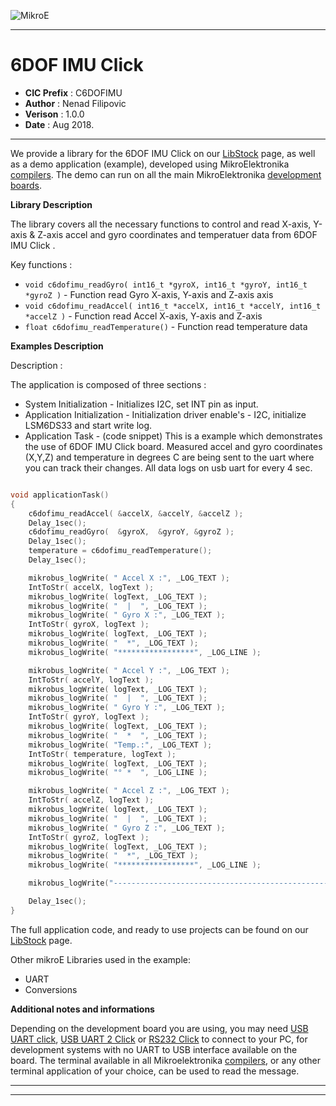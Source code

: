 ![MikroE](http://www.mikroe.com/img/designs/beta/logo_small.png)

---

# 6DOF IMU Click

- **CIC Prefix**  : C6DOFIMU
- **Author**      : Nenad Filipovic
- **Verison**     : 1.0.0
- **Date**        : Aug 2018.

---

We provide a library for the 6DOF IMU Click on our [LibStock](https://libstock.mikroe.com/projects/view/1541/6dof-imu-click-example) 
page, as well as a demo application (example), developed using MikroElektronika 
[compilers](http://shop.mikroe.com/compilers). The demo can run on all the main 
MikroElektronika [development boards](http://shop.mikroe.com/development-boards).

**Library Description**

The library covers all the necessary functions to control and read X-axis, Y-axis & Z-axis  accel and gyro coordinates and temperatuer data from 6DOF IMU Click .

Key functions :

- ``` void c6dofimu_readGyro( int16_t *gyroX, int16_t *gyroY, int16_t *gyroZ ) ``` - Function read Gyro X-axis, Y-axis and Z-axis axis
- ``` void c6dofimu_readAccel( int16_t *accelX, int16_t *accelY, int16_t *accelZ ) ``` - Function read Accel X-axis, Y-axis and Z-axis
- ``` float c6dofimu_readTemperature() ``` - Function read temperature data

**Examples Description**

Description :

The application is composed of three sections :

- System Initialization - Initializes I2C, set INT pin as input.
- Application Initialization - Initialization driver enable's - I2C, initialize LSM6DS33 and start write log.
- Application Task - (code snippet) This is a example which demonstrates the use of 6DOF IMU Click board.
     Measured accel and gyro coordinates (X,Y,Z) and temperature in degrees C are being sent to the uart where you can track their changes.
     All data logs on usb uart for every 4 sec.


```.c

void applicationTask()
{
    c6dofimu_readAccel( &accelX, &accelY, &accelZ );
    Delay_1sec();
    c6dofimu_readGyro(  &gyroX,  &gyroY, &gyroZ );
    Delay_1sec();
    temperature = c6dofimu_readTemperature();
    Delay_1sec();

    mikrobus_logWrite( " Accel X :", _LOG_TEXT );
    IntToStr( accelX, logText );
    mikrobus_logWrite( logText, _LOG_TEXT );
    mikrobus_logWrite( "  |  ", _LOG_TEXT );
    mikrobus_logWrite( " Gyro X :", _LOG_TEXT );
    IntToStr( gyroX, logText );
    mikrobus_logWrite( logText, _LOG_TEXT );
    mikrobus_logWrite( "  *", _LOG_TEXT );
    mikrobus_logWrite( "*****************", _LOG_LINE );

    mikrobus_logWrite( " Accel Y :", _LOG_TEXT );
    IntToStr( accelY, logText );
    mikrobus_logWrite( logText, _LOG_TEXT );
    mikrobus_logWrite( "  |  ", _LOG_TEXT );
    mikrobus_logWrite( " Gyro Y :", _LOG_TEXT );
    IntToStr( gyroY, logText );
    mikrobus_logWrite( logText, _LOG_TEXT );
    mikrobus_logWrite( "  *  ", _LOG_TEXT );
    mikrobus_logWrite( "Temp.:", _LOG_TEXT );
    IntToStr( temperature, logText );
    mikrobus_logWrite( logText, _LOG_TEXT );
    mikrobus_logWrite( "° *  ", _LOG_LINE );

    mikrobus_logWrite( " Accel Z :", _LOG_TEXT );
    IntToStr( accelZ, logText );
    mikrobus_logWrite( logText, _LOG_TEXT );
    mikrobus_logWrite( "  |  ", _LOG_TEXT );
    mikrobus_logWrite( " Gyro Z :", _LOG_TEXT );
    IntToStr( gyroZ, logText );
    mikrobus_logWrite( logText, _LOG_TEXT );
    mikrobus_logWrite( "  *", _LOG_TEXT );
    mikrobus_logWrite( "*****************", _LOG_LINE );

    mikrobus_logWrite("---------------------------------------------------------", _LOG_LINE);

    Delay_1sec();
}

```



The full application code, and ready to use projects can be found on our 
[LibStock](https://libstock.mikroe.com/projects/view/1541/6dof-imu-click-example) page.

Other mikroE Libraries used in the example:

- UART
- Conversions

**Additional notes and informations**

Depending on the development board you are using, you may need 
[USB UART click](http://shop.mikroe.com/usb-uart-click), 
[USB UART 2 Click](http://shop.mikroe.com/usb-uart-2-click) or 
[RS232 Click](http://shop.mikroe.com/rs232-click) to connect to your PC, for 
development systems with no UART to USB interface available on the board. The 
terminal available in all Mikroelektronika 
[compilers](http://shop.mikroe.com/compilers), or any other terminal application 
of your choice, can be used to read the message.

---
---

